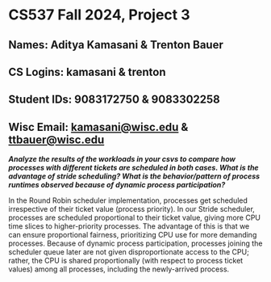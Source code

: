 # CS537 Fall 2024, Project 3

## Names: Aditya Kamasani & Trenton Bauer
## CS Logins: kamasani & trenton
## Student IDs: 9083172750 & 9083302258
## Wisc Email: kamasani@wisc.edu & ttbauer@wisc.edu

***Analyze the results of the workloads in your csvs to compare how processes with different tickets are scheduled in both cases. What is the advantage of stride scheduling? What is the behavior/pattern of process runtimes observed because of dynamic process participation?***  
  
In the Round Robin scheduler implementation, processes get scheduled irrespective of their ticket value (process priority). In our Stride scheduler, processes are scheduled proportional to their ticket value, giving more CPU time slices to higher-priority processes. The advantage of this is that we can ensure proportional fairness, prioritizing CPU use for more demanding processes. Because of dynamic process participation, processes joining the scheduler queue later are not given disproportionate access to the CPU; rather, the CPU is shared proportionally (with respect to process ticket values) among all processes, including the newly-arrived process.  